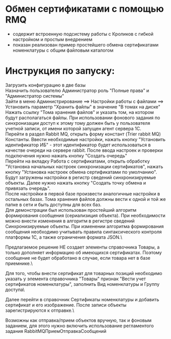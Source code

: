 <a id="markdown-проектная-работа-otus" name="проектная-работа-otus"></a>
# Обмен сертификатами с помощью RMQ

* содержит встроенную подсистему работы с Кроликов с гибкой настройком и простым внедрением
* показан реализован пример простейшего обмена сертификатами номенклатуры с общим файловым каталогом

# Инструкция по запуску:
Загрузить конфигурацию в две базы\
Назначить пользователю Администратор роль "Полные права" и "Администратор системы"\
Зайти в меню Администрирование ==> Настройки работы с файлами ==> Установить параметр "Хранить файлы" в значение "В томах на диске"\
Нажать ссылку "Тома хранения файлов" и указать том, на котором будут располагаться файлы. При использовании фонового задания по синхронизации доступ к этому тому должен быть у пользователя учетной записи, от имени которой запущен агент сервера 1С.\
Перейти в раздел Rabbit MQ, открыть форму констант (Trier rabbit MQ) Константы. Ввести необходимые настройки, нажать кнопку "Установить идентификатор ИБ" - этот идентификатор будет использоваться в качестве очереди на сервере rabbit. После ввода настроек и проверки подключения нужно нажать кнопку "Создать очередь"\
Перейти на вкладку Работа с сертификатами, открыть обработку "Установка начальных настроек синхронизации сертификатов", нажать кнопку "Установка настроек обмена сертификатами по умолчанию". Будут загружены настройки в регистр сведений синхронизируемые объекты. Далее нужно нажать кнопку "Создать точку обмена и привязать очередь".\
После настройки в первой базе произвести аналогичные настройки в остальных базах. Тома хранения файлов должны вести к одной и той же папке в сети и быть доступны для всех баз.\
Для демонстрации был использован простейший алгоритм формирования сообщения (сериализиция объекта). При необходимости можно внести изменения в алгоритм в регистре сведений Синхронизируемые объекты. При изменении алгоритма формирования сообщения необходимо учитывать правила синтаксического контроля платформы 1С, а также ограничения формата JSON.\

Предлагаемое решение НЕ создает элементы справочника Товары, а только дополняет информацию об имеющихся сертификатах. Поэтому сообщение не будет обработано в случае, если товара нет в базе приемнике.\

Для того, чтобы внести сертификат для товарных позиций необходимо указать у элемента справочника "Товары" признак "Вести учет сертификатов номенклатуры", заполнить Вид номенклатуры и Группу доступа\

Далее перейти в справочник Сертификаты номенклатуры и добавить сертификат и его изображение. После записи объекты зарегистрируются к отправке.\

Возможны как отправка/прием объектов вручную, так и фоновым заданием, для этого нужно включить использование регламентого задания RabbitMQПриемОтправкаСообщений